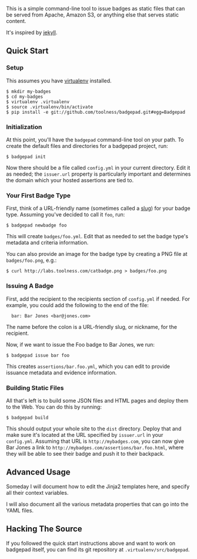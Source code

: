 This is a simple command-line tool to issue badges as static files that
can be served from Apache, Amazon S3, or anything else that serves
static content.

It's inspired by [jekyll][].

## Quick Start

### Setup

This assumes you have [virtualenv][] installed.

```
$ mkdir my-badges
$ cd my-badges
$ virtualenv .virtualenv
$ source .virtualenv/bin/activate
$ pip install -e git://github.com/toolness/badgepad.git#egg=Badgepad
```

### Initialization

At this point, you'll have the `badgepad` command-line tool on your
path. To create the default files and directories for a badgepad
project, run:

```
$ badgepad init
```

Now there should be a file called `config.yml` in your current
directory. Edit it as needed; the `issuer.url` property is
particularly important and determines the domain which your
hosted assertions are tied to.

### Your First Badge Type

First, think of a URL-friendly name (sometimes called a [slug][])
for your badge type. Assuming you've decided to call it `foo`, run:

```
$ badgepad newbadge foo
```

This will create `badges/foo.yml`. Edit that as needed to set the
badge type's metadata and criteria information.

You can also provide an image for the badge type by creating a PNG file
at `badges/foo.png`, e.g.:

```
$ curl http://labs.toolness.com/catbadge.png > badges/foo.png
```

### Issuing A Badge

First, add the recipient to the recipients section of `config.yml`
if needed. For example, you could add the following to the end
of the file:

```
  bar: Bar Jones <bar@jones.com>
```

The name before the colon is a URL-friendly slug, or nickname, for
the recipient.

Now, if we want to issue the Foo badge to Bar Jones, we run:

```
$ badgepad issue bar foo
```

This creates `assertions/bar.foo.yml`, which you can edit to provide
issuance metadata and evidence information.

### Building Static Files

All that's left is to build some JSON files and HTML pages and deploy
them to the Web. You can do this by running:

```
$ badgepad build
```

This should output your whole site to the `dist` directory. Deploy that
and make sure it's located at the URL specified by `issuer.url` in your
`config.yml`. Assuming that URL is `http://mybadges.com`, you can now
give Bar Jones a link to `http://mybadges.com/assertions/bar.foo.html`,
where they will be able to see their badge and push it to their
backpack.

## Advanced Usage

Someday I will document how to edit the Jinja2 templates here, and
specify all their context variables.

I will also document all the various metadata properties that can go
into the YAML files.

## Hacking The Source

If you followed the quick start instructions above and want to work on 
badgepad itself, you can find its git repository at
`.virtualenv/src/badgepad`.

  [jekyll]: http://jekyllrb.com/
  [virtualenv]: http://www.virtualenv.org/
  [slug]: http://en.wikipedia.org/wiki/Clean_URL#Slug
